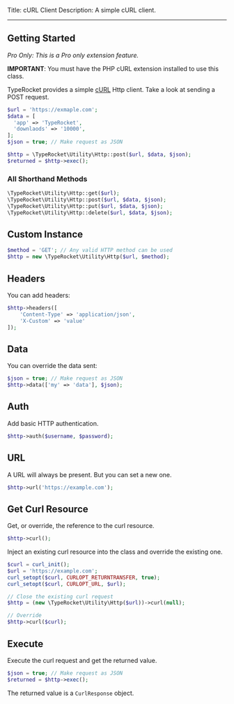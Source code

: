 Title: cURL Client
Description: A simple cURL client.

---

## Getting Started

*Pro Only: This is a Pro only extension feature.*

**IMPORTANT**: You must have the PHP cURL extension installed to use this class.

TypeRocket provides a simple [cURL]([https://www.php.net/manual/en/book.curl.php](https://www.php.net/manual/en/book.curl.php)) Http client. Take a look at sending a POST request.

```php
$url = 'https://exmaple.com';  
$data = [  
  'app' => 'TypeRocket',  
  'downlaods' => '10000',  
];  
$json = true; // Make request as JSON

$http = \TypeRocket\Utility\Http::post($url, $data, $json);
$returned = $http->exec();
```

### All Shorthand Methods

```php
\TypeRocket\Utility\Http::get($url);
\TypeRocket\Utility\Http::post($url, $data, $json);
\TypeRocket\Utility\Http::put($url, $data, $json);
\TypeRocket\Utility\Http::delete($url, $data, $json);
```

## Custom Instance

```php
$method = 'GET'; // Any valid HTTP method can be used
$http = new \TypeRocket\Utility\Http($url, $method);
```

## Headers

You can add headers:

```php
$http->headers([
    'Content-Type' => 'application/json',
	'X-Custom' => 'value'
]);
```

## Data

You can override the data sent:

```php
$json = true; // Make request as JSON
$http->data(['my' => 'data'], $json);
```

## Auth

Add basic HTTP authentication.

```php
$http->auth($username, $password);
```

## URL

A URL will always be present. But you can set a new one.

```php
$http->url('https://example.com');
```

## Get Curl Resource

Get, or override, the reference to the curl resource.

```php
$http->curl();
```

Inject an existing curl resource into the class and override the existing one.

```php
$curl = curl_init();
$url = 'https://example.com';
curl_setopt($curl, CURLOPT_RETURNTRANSFER, true);
curl_setopt($curl, CURLOPT_URL, $url);

// Close the existing curl request
$http = (new \TypeRocket\Utility\Http($url))->curl(null);

// Override
$http->curl($curl);
```

## Execute

Execute the curl request and get the returned value.

```php
$json = true; // Make request as JSON
$returned = $http->exec();
```

The returned value is a `CurlResponse` object.

